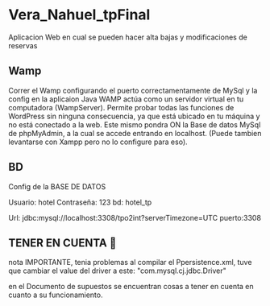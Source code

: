 # Vera_Nahuel_tpFinal

Aplicacion Web en cual se pueden hacer alta bajas y modificaciones de reservas

## Wamp 
Correr el Wamp configurando el puerto correctamentamente de MySql y la config en la aplicaion Java
WAMP actúa como un servidor virtual en tu computadora (WampServer). Permite probar todas las funciones de WordPress sin ninguna consecuencia, ya que está ubicado en tu máquina y no está conectado a la web.
Este mismo pondra ON la Base de datos MySql de phpMyAdmin, a la cual se accede entrando en localhost.
(Puede tambien levantarse con Xampp pero no lo configure para eso).

## BD
Config de la BASE DE DATOS

Usuario: hotel
Contraseña: 123
bd: hotel_tp

Url: jdbc:mysql://localhost:3308/tpo2int?serverTimezone=UTC
puerto:3308

## TENER EN CUENTA 	:loudspeaker:
nota IMPORTANTE, tenia problemas al compilar el Ppersistence.xml,
tuve que cambiar  el value del driver a este:
"com.mysql.cj.jdbc.Driver"

en el Documento de supuestos se encuentran cosas a tener en cuenta en cuanto a su funcionamiento.
